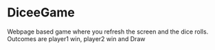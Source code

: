 # DiceeGame
Webpage based game where you refresh the screen and the dice rolls. Outcomes are player1 win, player2 win and Draw
